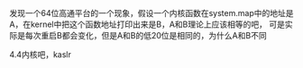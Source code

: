 
发现一个64位高通平台的一个现象，假设一个内核函数在system.map中的地址是A，在kernel中把这个函数地址打印出来是B，A和B理论上应该相等的吧，
可是实际是每次重启B都会变化，但是A和B的低20位是相同的，为什么A和B不同

4.4内核吧，kaslr
